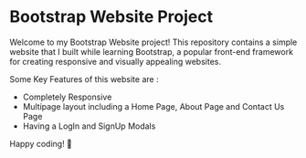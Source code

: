 # Bootstrap Website Project

Welcome to my Bootstrap Website project! This repository contains a simple website that I built while learning Bootstrap, a popular front-end framework for creating responsive and visually appealing websites.

Some Key Features of this website are :
* Completely Responsive
* Multipage layout including a Home Page, About Page and Contact Us Page
* Having a LogIn and SignUp Modals



Happy coding! 🚀
